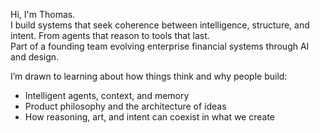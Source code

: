 Hi, I'm Thomas.  
I build systems that seek coherence between intelligence, structure, and intent. From agents that reason to tools that last.  
Part of a founding team evolving enterprise financial systems through AI and design.  

I’m drawn to learning about how things think and why people build:  
- Intelligent agents, context, and memory  
- Product philosophy and the architecture of ideas  
- How reasoning, art, and intent can coexist in what we create
